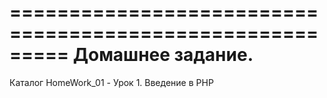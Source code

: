=========================================================
Домашнее задание.
=========================================================
Каталог HomeWork_01         -    Урок 1. Введение в PHP